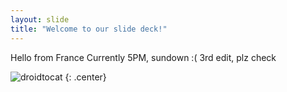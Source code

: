 ```yaml
---
layout: slide
title: "Welcome to our slide deck!"
---
```


Hello from France
Currently 5PM, sundown :(
3rd edit, plz check

![droidtocat](https://octodex.github.com/images/droidtocat.png)
{: .center}
